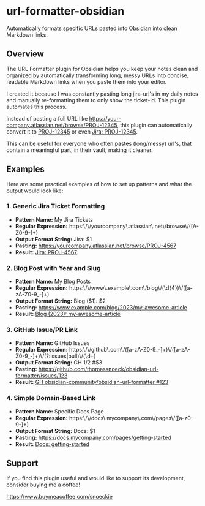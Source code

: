 # url-formatter-obsidian
Automatically formats specific URLs pasted into [Obsidian](https://obsidian.md/) into clean Markdown links. 

## Overview
The URL Formatter plugin for Obsidian helps you keep your notes clean and organized by automatically transforming long, messy URLs into concise, readable Markdown links when you paste them into your editor.

I created it because I was constantly pasting long jira-url's in my daily notes and manually re-formatting them to only show the ticket-id. This plugin automates this process.

Instead of pasting a full URL like https://your-company.atlassian.net/browse/PROJ-12345, this plugin can automatically convert it to [PROJ-12345](https://your-company.atlassian.net/browse/PROJ-12345) or even [Jira: PROJ-12345](https://your-company.atlassian.net/browse/PROJ-12345).

This can be useful for everyone who often pastes (long/messy) url's, that contain a meaningful part, in their vault, making it cleaner.

## Examples

Here are some practical examples of how to set up patterns and what the output would look like:

### 1. Generic Jira Ticket Formatting
- **Pattern Name:** My Jira Tickets
- **Regular Expression:** https:\\/\\/yourcompany\\.atlassian\\.net\\/browse\\/([A-Z0-9-]+)
- **Output Format String:** Jira: $1
- **Pasting:** https://yourcompany.atlassian.net/browse/PROJ-4567
- **Result:** [Jira: PROJ-4567](https://yourcompany.atlassian.net/browse/PROJ-4567)

### 2. Blog Post with Year and Slug
- **Pattern Name:** My Blog Posts
- **Regular Expression:** https:\\/\\/www\\.example\\.com\\/blog\\/(\\d{4})\\/([a-zA-Z0-9_-]+)
- **Output Format String:** Blog ($1): $2
- **Pasting:** https://www.example.com/blog/2023/my-awesome-article
- **Result:** [Blog (2023): my-awesome-article](https://www.example.com/blog/2023/my-awesome-article)

### 3. GitHub Issue/PR Link
- **Pattern Name:** GitHub Issues
- **Regular Expression:** https:\\/\\/github\\.com\\/([a-zA-Z0-9_-]+)\\/([a-zA-Z0-9_-]+)\\/(?:issues|pull)\\/(\\d+)
- **Output Format String:** GH $1/$2 #$3
- **Pasting:** https://github.com/thomassnoeck/obsidian-url-formatter/issues/123
- **Result:** [GH obsidian-community/obsidian-url-formatter #123](https://github.com/thomassnoeck/obsidian-url-formatter/issues/123)

### 4. Simple Domain-Based Link
- **Pattern Name:** Specific Docs Page
- **Regular Expression:** https:\\/\\/docs\\.mycompany\\.com\\/pages\\/([a-z0-9-]+)
- **Output Format String:** Docs: $1
- **Pasting:** https://docs.mycompany.com/pages/getting-started
- **Result:** [Docs: getting-started](https://docs.mycompany.com/pages/getting-started)

## Support
If you find this plugin useful and would like to support its development, consider buying me a coffee!

https://www.buymeacoffee.com/snoeckie

